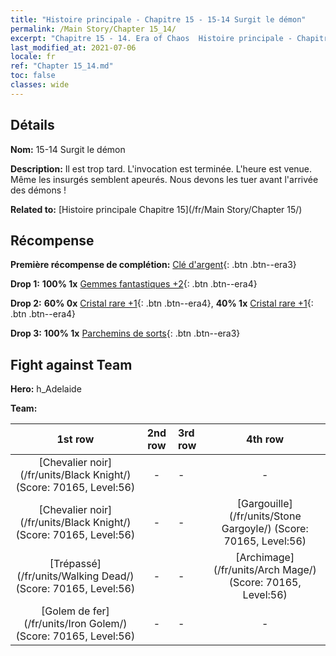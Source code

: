 ```yaml
---
title: "Histoire principale - Chapitre 15 - 15-14 Surgit le démon"
permalink: /Main Story/Chapter 15_14/
excerpt: "Chapitre 15 - 14. Era of Chaos  Histoire principale - Chapitre 15_14. 15-14 Surgit le démon"
last_modified_at: 2021-07-06
locale: fr
ref: "Chapter 15_14.md"
toc: false
classes: wide
---
```


## Détails

 **Nom:** 15-14 Surgit le démon

 **Description:** Il est trop tard. L'invocation est terminée. L'heure est venue. Même les insurgés semblent apeurés. Nous devons les tuer avant l'arrivée des démons !

 **Related to:** [Histoire principale Chapitre 15](/fr/Main Story/Chapter 15/)

## Récompense

 **Première récompense de complétion:** [Clé d'argent](/ItemsFR/con_693/){: .btn .btn--era3}

 **Drop 1:** **100% 1x** [Gemmes fantastiques +2](/ItemsFR/mat_51/){: .btn .btn--era4}

 **Drop 2:** **60% 0x** [Cristal rare +1](/ItemsFR/mat_45/){: .btn .btn--era4}, **40% 1x** [Cristal rare +1](/ItemsFR/mat_45/){: .btn .btn--era4}

 **Drop 3:** **100% 1x** [Parchemins de sorts](/ItemsFR/con_694/){: .btn .btn--era3}


## Fight against Team
 **Hero:** h_Adelaide

 **Team:**


  | 1st row | 2nd row | 3rd row | 4th row |
  |:----:|:----:|:----|:----:|
  | [Chevalier noir](/fr/units/Black Knight/) (Score: 70165, Level:56)  | - | - | - |
  | [Chevalier noir](/fr/units/Black Knight/) (Score: 70165, Level:56)  | - | - | [Gargouille](/fr/units/Stone Gargoyle/) (Score: 70165, Level:56)  |
  | [Trépassé](/fr/units/Walking Dead/) (Score: 70165, Level:56)  | - | - | [Archimage](/fr/units/Arch Mage/) (Score: 70165, Level:56)  |
  | [Golem de fer](/fr/units/Iron Golem/) (Score: 70165, Level:56)  | - | - | - |


